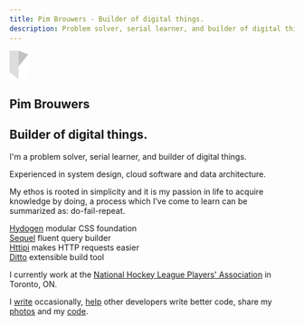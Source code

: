 ```yaml
---
title: Pim Brouwers - Builder of digital things.
description: Problem solver, serial learner, and builder of digital things.
---
```

<a class="logo" href="/">
  <img src="/img/logo.png" alt="Personal logo">
</a>

<section class="section h-full h-flex h-flex-column h-flex-justify-center h-text-center">
  <div class="stage">
    <h1 class="title">Pim Brouwers</h1>
    <h2 class="subtitle">Builder of digital things.</h2>
  </div>
</section>

<section class="section h-full h-flex h-flex-column h-flex-justify-center">
  <div class="stage emphasize">
  <p>I'm a <span class="keyword">problem solver</span>, serial <span class="keyword">learner</span>, and <span class="keyword">builder</span> of digital things.</p>

  <p>Experienced in <span class="keyword">system design</span>, <span class="keyword">cloud software</span> and <span class="keyword">data architecture</span>.</p>
  
  <p>My <span class="keyword">ethos is rooted in simplicity</span> and it is my passion in life to acquire knowledge by doing, a process which I’ve come to learn can be summarized as: <span class="keyword">do-fail-repeat</span>.</p>
  </div>
</section>


<section class="section h-full h-flex h-flex-column h-flex-justify-center">
  <div class="stage">
    <div class="project-title">
      <a title="Hydrogen - modular CSS foundation" href="https://pimbrouwers.github.io/hydrogen/" target="_blank">Hydogen</a>
      <span class="project-description">modular CSS foundation</span>
    </div>          
    <div class="project-title">
      <a title="Sequel - fluent query builder" href="https://github.com/pimbrouwers/sequel" target="_blank">Sequel</a>
      <span class="project-description">fluent query builder</span>
    </div>
    <div class="project-title">
      <a title="Httipi - makes HTTP requests easier" href="https://github.com/pimbrouwers/httipi" target="_blank">Httipi</a>
      <span class="project-description">makes HTTP requests easier</span>
    </div>
    <div class="project-title">
      <a title="Ditto - extensible build tool" href="https://github.com/pimbrouwers/ditto" target="_blank">Ditto</a>
      <span class="project-description">extensible build tool</span>
    </div>
  </div>
</section>

<section class="section h-full h-flex h-flex-column h-flex-justify-center">
  <div class="stage emphasize">
    <p>I currently work at the <a class="keyword" href="https://www.nhlpa.com" target="_blank">National Hockey League Players' Association</a> in Toronto, ON.</p>
    <p>I <a class="keyword" href="https://www.linkedin.com/in/mpbrouwers/detail/recent-activity/posts/" target="_blank">write</a> occasionally, <a class="keyword" href="https://stackoverflow.com/search?q=user%3A2421277" target="_blank">help</a> other developers write better code, share my <a class="keyword" href="https://500px.com/mathijspim" target="_blank">photos</a> and my <a class="keyword" href="https://github.com/pimbrouwers" target="_blank">code</a>.
  </div>
</section>